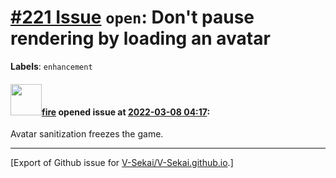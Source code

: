 # [\#221 Issue](https://github.com/V-Sekai/V-Sekai.github.io/issues/221) `open`: Don't pause rendering by loading an avatar
**Labels**: `enhancement`


#### <img src="https://avatars.githubusercontent.com/u/32321?u=c2e06a3d2b49a467aa907e54aa259516440267cc&v=4" width="50">[fire](https://github.com/fire) opened issue at [2022-03-08 04:17](https://github.com/V-Sekai/V-Sekai.github.io/issues/221):

Avatar sanitization freezes the game.




-------------------------------------------------------------------------------



[Export of Github issue for [V-Sekai/V-Sekai.github.io](https://github.com/V-Sekai/V-Sekai.github.io).]

